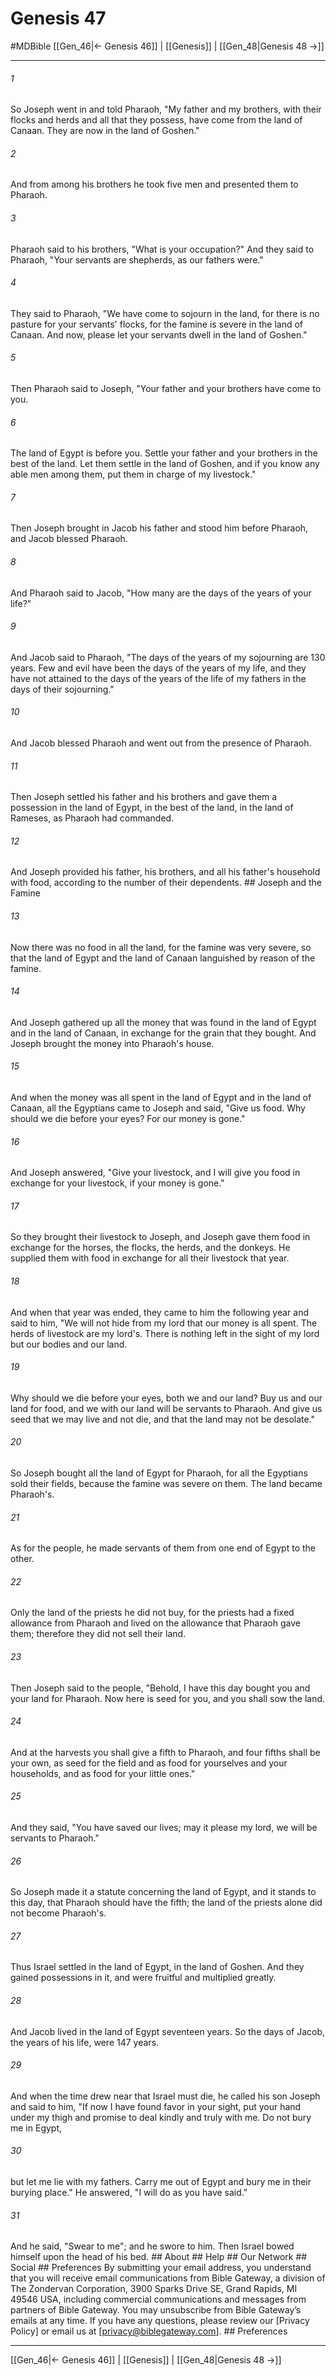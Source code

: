 # Genesis 47
#MDBible
[[Gen_46|← Genesis 46]] | [[Genesis]] | [[Gen_48|Genesis 48 →]]

***






###### 1 


So Joseph went in and told Pharaoh, "My father and my brothers, with their flocks and herds and all that they possess, have come from the land of Canaan. They are now in the land of Goshen." 





###### 2 


And from among his brothers he took five men and presented them to Pharaoh. 





###### 3 


Pharaoh said to his brothers, "What is your occupation?" And they said to Pharaoh, "Your servants are shepherds, as our fathers were." 





###### 4 


They said to Pharaoh, "We have come to sojourn in the land, for there is no pasture for your servants' flocks, for the famine is severe in the land of Canaan. And now, please let your servants dwell in the land of Goshen." 





###### 5 


Then Pharaoh said to Joseph, "Your father and your brothers have come to you. 





###### 6 


The land of Egypt is before you. Settle your father and your brothers in the best of the land. Let them settle in the land of Goshen, and if you know any able men among them, put them in charge of my livestock." 





###### 7 


Then Joseph brought in Jacob his father and stood him before Pharaoh, and Jacob blessed Pharaoh. 





###### 8 


And Pharaoh said to Jacob, "How many are the days of the years of your life?" 





###### 9 


And Jacob said to Pharaoh, "The days of the years of my sojourning are 130 years. Few and evil have been the days of the years of my life, and they have not attained to the days of the years of the life of my fathers in the days of their sojourning." 





###### 10 


And Jacob blessed Pharaoh and went out from the presence of Pharaoh. 





###### 11 


Then Joseph settled his father and his brothers and gave them a possession in the land of Egypt, in the best of the land, in the land of Rameses, as Pharaoh had commanded. 





###### 12 


And Joseph provided his father, his brothers, and all his father's household with food, according to the number of their dependents. ## Joseph and the Famine 





###### 13 


Now there was no food in all the land, for the famine was very severe, so that the land of Egypt and the land of Canaan languished by reason of the famine. 





###### 14 


And Joseph gathered up all the money that was found in the land of Egypt and in the land of Canaan, in exchange for the grain that they bought. And Joseph brought the money into Pharaoh's house. 





###### 15 


And when the money was all spent in the land of Egypt and in the land of Canaan, all the Egyptians came to Joseph and said, "Give us food. Why should we die before your eyes? For our money is gone." 





###### 16 


And Joseph answered, "Give your livestock, and I will give you food in exchange for your livestock, if your money is gone." 





###### 17 


So they brought their livestock to Joseph, and Joseph gave them food in exchange for the horses, the flocks, the herds, and the donkeys. He supplied them with food in exchange for all their livestock that year. 





###### 18 


And when that year was ended, they came to him the following year and said to him, "We will not hide from my lord that our money is all spent. The herds of livestock are my lord's. There is nothing left in the sight of my lord but our bodies and our land. 





###### 19 


Why should we die before your eyes, both we and our land? Buy us and our land for food, and we with our land will be servants to Pharaoh. And give us seed that we may live and not die, and that the land may not be desolate." 





###### 20 


So Joseph bought all the land of Egypt for Pharaoh, for all the Egyptians sold their fields, because the famine was severe on them. The land became Pharaoh's. 





###### 21 


As for the people, he made servants of them from one end of Egypt to the other. 





###### 22 


Only the land of the priests he did not buy, for the priests had a fixed allowance from Pharaoh and lived on the allowance that Pharaoh gave them; therefore they did not sell their land. 





###### 23 


Then Joseph said to the people, "Behold, I have this day bought you and your land for Pharaoh. Now here is seed for you, and you shall sow the land. 





###### 24 


And at the harvests you shall give a fifth to Pharaoh, and four fifths shall be your own, as seed for the field and as food for yourselves and your households, and as food for your little ones." 





###### 25 


And they said, "You have saved our lives; may it please my lord, we will be servants to Pharaoh." 





###### 26 


So Joseph made it a statute concerning the land of Egypt, and it stands to this day, that Pharaoh should have the fifth; the land of the priests alone did not become Pharaoh's. 





###### 27 


Thus Israel settled in the land of Egypt, in the land of Goshen. And they gained possessions in it, and were fruitful and multiplied greatly. 





###### 28 


And Jacob lived in the land of Egypt seventeen years. So the days of Jacob, the years of his life, were 147 years. 





###### 29 


And when the time drew near that Israel must die, he called his son Joseph and said to him, "If now I have found favor in your sight, put your hand under my thigh and promise to deal kindly and truly with me. Do not bury me in Egypt, 





###### 30 


but let me lie with my fathers. Carry me out of Egypt and bury me in their burying place." He answered, "I will do as you have said." 





###### 31 


And he said, "Swear to me"; and he swore to him. Then Israel bowed himself upon the head of his bed. ## About ## Help ## Our Network ## Social ## Preferences By submitting your email address, you understand that you will receive email communications from Bible Gateway, a division of The Zondervan Corporation, 3900 Sparks Drive SE, Grand Rapids, MI 49546 USA, including commercial communications and messages from partners of Bible Gateway. You may unsubscribe from Bible Gateway&rsquo;s emails at any time. If you have any questions, please review our [Privacy Policy] or email us at [privacy@biblegateway.com]. ## Preferences

***

[[Gen_46|← Genesis 46]] | [[Genesis]] | [[Gen_48|Genesis 48 →]]

